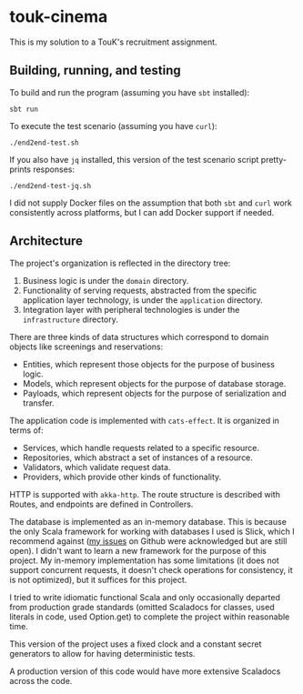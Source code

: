 # touk-cinema

This is my solution to a TouK's recruitment assignment.

## Building, running, and testing

To build and run the program (assuming you have `sbt` installed):

```shell script
sbt run
```

To execute the test scenario (assuming you have `curl`):

```shell script
./end2end-test.sh
```

If you also have `jq` installed, this version of the test scenario script
pretty-prints responses:

```shell script
./end2end-test-jq.sh
```

I did not supply Docker files on the assumption that both `sbt` and `curl` work
consistently across platforms, but I can add Docker support if needed.

## Architecture

The project's organization is reflected in the directory tree:

1. Business logic is under the `domain` directory.
2. Functionality of serving requests, abstracted from the specific application
   layer technology, is under the `application` directory.
3. Integration layer with peripheral technologies is under the `infrastructure`
   directory.
   
There are three kinds of data structures which correspond to domain objects like
screenings and reservations:

* Entities, which represent those objects for the purpose of business logic.
* Models, which represent objects for the purpose of database storage.
* Payloads, which represent objects for the purpose of serialization and
  transfer.
  
The application code is implemented with `cats-effect`. It is organized in terms
of:

* Services, which handle requests related to a specific resource.
* Repositories, which abstract a set of instances of a resource.
* Validators, which validate request data.
* Providers, which provide other kinds of functionality.

HTTP is supported with `akka-http`. The route structure is described with
Routes, and endpoints are defined in Controllers.

The database is implemented as an in-memory database. This is because the only
Scala framework for working with databases I used is Slick, which I recommend
against ([my issues](https://github.com/slick/slick/issues/2085) on Github were
acknowledged but are still open). I didn't want to learn a new framework for
the purpose of this project. My in-memory implementation has some limitations
(it does not support concurrent requests, it doesn't check operations for
consistency, it is not optimized), but it suffices for this project.

I tried to write idiomatic functional Scala and only occasionally departed from
production grade standards (omitted Scaladocs for classes, used literals in
code, used Option.get) to complete the project within reasonable time. 

This version of the project uses a fixed clock and a constant secret generators
to allow for having deterministic tests.

A production version of this code would have more extensive Scaladocs across
the code.